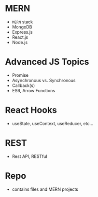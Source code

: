 # MERN

- `MERN` stack
- MongoDB
- Express.js
- React.js
- Node.js

# Advanced JS Topics
- Promise
- Asynchronous vs. Synchronous
- Callback(s)
- ES6, Arrow Functions

# React Hooks
- useState, useContext, useReducer, etc...
# REST
- Rest API, RESTful

# Repo
- contains files and MERN projects
